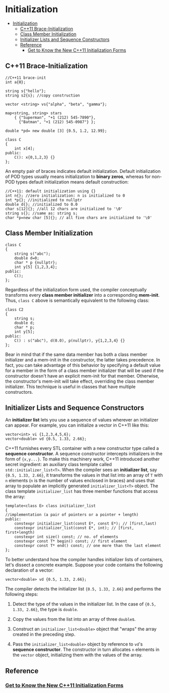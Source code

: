 # Initialization

- [Initialization](#initialization)
  - [C++11 Brace-Initialization](#c11-brace-initialization)
  - [Class Member Initialization](#class-member-initialization)
  - [Initializer Lists and Sequence Constructors](#initializer-lists-and-sequence-constructors)
  - [Reference](#reference)
    - [Get to Know the New C++11 Initialization Forms](#get-to-know-the-new-c11-initialization-forms)

## C++11 Brace-Initialization

    //C++11 brace-init
    int a{0};

    string s{"hello"};
    string s2{s}; //copy construction

    vector <string> vs{"alpha", "beta", "gamma"};

    map<string, string> stars
        { {"Superman", "+1 (212) 545-7890"},
          {"Batman", "+1 (212) 545-0987"} };

    double *pd= new double [3] {0.5, 1.2, 12.99};

    class C
    {
        int x[4];
    public:
        C(): x{0,1,2,3} {}
    };

An empty pair of braces indicates default initialization. Default initialization of POD types usually means initialization to **binary zeros**, whereas for non-POD types default initialization means default construction:

    //C++11: default initialization using {}
    int n{}; //zero initialization: n is initialized to 0
    int *p{}; //initialized to nullptr
    double d{}; //initialized to 0.0
    char s[12]{}; //all 12 chars are initialized to '\0'
    string s{}; //same as: string s;
    char *p=new char [5]{}; // all five chars are initialized to '\0'

## Class Member Initialization

    class C
    {
        string s("abc");
        double d=0;
        char * p {nullptr};
        int y[5] {1,2,3,4};
    public:
        C();
    };

Regardless of the initialization form used, the compiler conceptually transforms every **class member initializer** into a corresponding **mem-init**. Thus, `class C` above is semantically equivalent to the following class:

    class C2
    {
        string s;
        double d;
        char * p;
        int y[5];
    public:
        C() : s("abc"), d(0.0), p(nullptr), y{1,2,3,4} {}
    };

Bear in mind that if the same data member has both a class member initializer and a mem-init in the constructor, the latter takes precedence. In fact, you can take advantage of this behavior by specifying a default value for a member in the form of a class member initializer that will be used if the constructor doesn't have an explicit mem-init for that member. Otherwise, the constructor's mem-init will take effect, overriding the class member initializer. This technique is useful in classes that have multiple constructors.

## Initializer Lists and Sequence Constructors

An **initializer list** lets you use a sequence of values wherever an initializer can appear. For example, you can initialize a vector in C++11 like this:

    vector<int> vi {1,2,3,4,5,6};
    vector<double> vd {0.5, 1.33, 2.66};

C++11 furnishes every STL container with a new constructor type called a **sequence constructor**. A sequence constructor intercepts initializers in the form of `{x,y...}`. To make this machinery work, C++11 introduced another secret ingredient: an auxiliary class template called `std::initializer_list<T>`. When the compiler sees an **initializer list**, say `{0.5, 1.33, 2.66}`, it transforms the values in that list into an array of `T` with `n` elements (`n` is the number of values enclosed in braces) and uses that array to populate an implicitly generated `initializer_list<T>` object. The class template `initializer_list` has three member functions that access the array:

    template<class E> class initializer_list
    {
    //implementation (a pair of pointers or a pointer + length)
    public:
        constexpr initializer_list(const E*, const E*); // [first,last)
        constexpr initializer_list(const E*, int); // [first, first+length)
        constexpr int size() const; // no. of elements
        constexpr const T* begin() const; // first element
        constexpr const T* end() const; // one more than the last element
    };

To better understand how the compiler handles initializer lists of containers, let's dissect a concrete example. Suppose your code contains the following declaration of a vector:

    vector<double> vd {0.5, 1.33, 2.66};

The compiler detects the initializer list `{0.5, 1.33, 2.66}` and performs the following steps:

1. Detect the type of the values in the initializer list. In the case of `{0.5, 1.33, 2.66}`, the type is `double`.

2. Copy the values from the list into an array of three `double`s.

3. Construct an `initializer_list<double>` object that "wraps" the array created in the preceding step.

4. Pass the `initializer_list<double>` object by reference to `vd`'s **sequence constructor**. The constructor in turn allocates `n` elements in the `vector` object, initializing them with the values of the array.

## Reference

### [Get to Know the New C++11 Initialization Forms](https://www.informit.com/articles/article.aspx?p=1852519)
